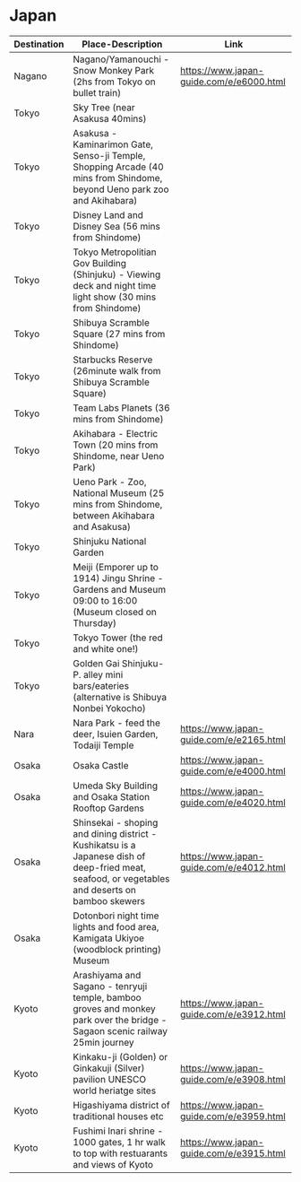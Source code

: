 # Japan

| Destination   | Place-Description | Link |
| --- | ------------- | ------------- |
|Nagano	| Nagano/Yamanouchi - Snow Monkey Park (2hs from Tokyo on bullet train)	| https://www.japan-guide.com/e/e6000.html | 
|Tokyo	| Sky Tree (near Asakusa 40mins)|  | 
|Tokyo	| Asakusa - Kaminarimon Gate, Senso-ji Temple, Shopping Arcade (40 mins from Shindome,  beyond Ueno park zoo and Akihabara)	|  | 
|Tokyo	| Disney Land and Disney Sea (56 mins from Shindome)	|	| 
|Tokyo	| Tokyo Metropolitian Gov Building (Shinjuku) - Viewing deck and night time light show (30 mins from Shindome) |  | 
|Tokyo	| Shibuya Scramble Square (27 mins from Shindome)	| | 
|Tokyo	| Starbucks Reserve (26minute walk from Shibuya Scramble Square) | | 
|Tokyo	| Team Labs Planets (36 mins from Shindome)	|  | 
|Tokyo	| Akihabara - Electric Town (20 mins from Shindome, near Ueno Park)	|  | 
|Tokyo	| Ueno Park - Zoo, National Museum (25 mins from Shindome, between Akihabara and Asakusa)	|  | 
|Tokyo	| Shinjuku National Garden |  | 
|Tokyo	| Meiji (Emporer up to 1914) Jingu Shrine - Gardens and Museum 09:00 to 16:00 (Museum closed on Thursday)			 |  | 		
|Tokyo	| Tokyo Tower (the red and white one!) |  | 
|Tokyo	| Golden Gai Shinjuku- P. alley mini bars/eateries (alternative is Shibuya Nonbei Yokocho) |  | 	
|Nara	| Nara Park - feed the deer, Isuien Garden, Todaiji Temple |	https://www.japan-guide.com/e/e2165.html | 
|Osaka	| Osaka Castle |	https://www.japan-guide.com/e/e4000.html | 
|Osaka	| Umeda Sky Building and Osaka Station Rooftop Gardens	| https://www.japan-guide.com/e/e4020.html | 
|Osaka	| Shinsekai - shoping and dining district -  Kushikatsu is a Japanese dish of deep-fried meat, seafood, or vegetables and deserts on bamboo skewers	| https://www.japan-guide.com/e/e4012.html | 
|Osaka	| Dotonbori night time lights and food area, Kamigata Ukiyoe (woodblock printing) Museum	| | 		
|Kyoto	| Arashiyama and Sagano - tenryuji temple,  bamboo groves and monkey park over the bridge - Sagaon scenic railway 25min journey				| https://www.japan-guide.com/e/e3912.html | 
|Kyoto	| Kinkaku-ji (Golden) or Ginkakuji (Silver) pavilion UNESCO world heriatge sites	|	https://www.japan-guide.com/e/e3908.html | 
|Kyoto	| Higashiyama district of traditional houses etc |https://www.japan-guide.com/e/e3959.html | 
|Kyoto	| Fushimi Inari shrine - 1000 gates, 1 hr walk to top with restuarants and views of Kyoto	| https://www.japan-guide.com/e/e3915.html | 
